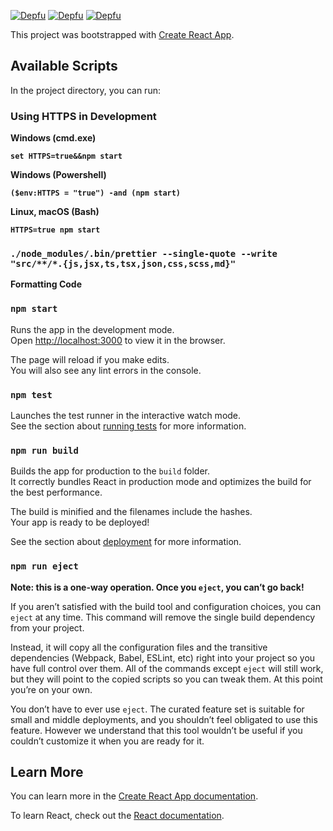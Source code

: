 [![Depfu](https://badges.depfu.com/badges/9ce3b0e14ad0a4a395d585e3482c82ee/status.svg)](https://depfu.com)
[![Depfu](https://badges.depfu.com/badges/9ce3b0e14ad0a4a395d585e3482c82ee/overview.svg)](https://depfu.com/repos/a70537952/vaganda_shop_home?project_id=9437)
[![Depfu](https://badges.depfu.com/badges/9ce3b0e14ad0a4a395d585e3482c82ee/count.svg)](https://depfu.com/repos/a70537952/vaganda_shop_home?project_id=9437)

This project was bootstrapped with [Create React App](https://github.com/facebook/create-react-app).

## Available Scripts

In the project directory, you can run:

### Using HTTPS in Development
**Windows (cmd.exe)**

**`set HTTPS=true&&npm start`**

**Windows (Powershell)**

**`($env:HTTPS = "true") -and (npm start)`**

**Linux, macOS (Bash)**

**`HTTPS=true npm start`**

### `./node_modules/.bin/prettier --single-quote --write "src/**/*.{js,jsx,ts,tsx,json,css,scss,md}"`
**Formatting Code**
### `npm start`

Runs the app in the development mode.<br>
Open [http://localhost:3000](http://localhost:3000) to view it in the browser.

The page will reload if you make edits.<br>
You will also see any lint errors in the console.

### `npm test`

Launches the test runner in the interactive watch mode.<br>
See the section about [running tests](https://facebook.github.io/create-react-app/docs/running-tests) for more information.

### `npm run build`

Builds the app for production to the `build` folder.<br>
It correctly bundles React in production mode and optimizes the build for the best performance.

The build is minified and the filenames include the hashes.<br>
Your app is ready to be deployed!

See the section about [deployment](https://facebook.github.io/create-react-app/docs/deployment) for more information.

### `npm run eject`

**Note: this is a one-way operation. Once you `eject`, you can’t go back!**

If you aren’t satisfied with the build tool and configuration choices, you can `eject` at any time. This command will remove the single build dependency from your project.

Instead, it will copy all the configuration files and the transitive dependencies (Webpack, Babel, ESLint, etc) right into your project so you have full control over them. All of the commands except `eject` will still work, but they will point to the copied scripts so you can tweak them. At this point you’re on your own.

You don’t have to ever use `eject`. The curated feature set is suitable for small and middle deployments, and you shouldn’t feel obligated to use this feature. However we understand that this tool wouldn’t be useful if you couldn’t customize it when you are ready for it.

## Learn More

You can learn more in the [Create React App documentation](https://facebook.github.io/create-react-app/docs/getting-started).

To learn React, check out the [React documentation](https://reactjs.org/).
